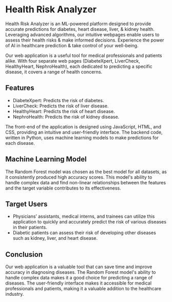 # Health Risk Analyzer
Health Risk Analyzer is an ML-powered platform designed to provide accurate predictions for diabetes, heart disease, liver, &amp; kidney health. Leveraging advanced algorithms, our intuitive webpages enable users to assess their health risks &amp; make informed decisions. Experience the power of AI in healthcare prediction &amp; take control of your well-being.

Our web application is a useful tool for medical professionals and patients alike. With four separate web pages (DiabeteXpert, LiverCheck, HealthyHeart, NephroHealth), each dedicated to predicting a specific disease, it covers a range of health concerns.

## Features

- DiabeteXpert: Predicts the risk of diabetes.
- LiverCheck: Predicts the risk of liver disease.
- HealthyHeart: Predicts the risk of heart disease.
- NephroHealth: Predicts the risk of kidney disease.

The front-end of the application is designed using JavaScript, HTML, and CSS, providing an intuitive and user-friendly interface. The backend code, written in Python, uses machine learning models to make predictions for each disease.

## Machine Learning Model

The Random Forest model was chosen as the best model for all datasets, as it consistently produced high accuracy scores. This model's ability to handle complex data and find non-linear relationships between the features and the target variable contributes to its effectiveness.

## Target Users

- Physicians’ assistants, medical interns, and trainees can utilize this application to quickly and accurately predict the risk of various diseases in their patients.
- Diabetic patients can assess their risk of developing other diseases such as kidney, liver, and heart disease.

## Conclusion

Our web application is a valuable tool that can save time and improve accuracy in diagnosing diseases. The Random Forest model's ability to handle complex data makes it a good choice for predicting a range of diseases. The user-friendly interface makes it accessible for medical professionals and patients, making it a valuable addition to the healthcare industry.

